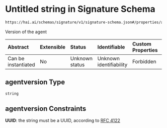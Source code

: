 # Untitled string in Signature Schema

```txt
https://hai.ai/schemas/signature/v1/signature-schema.json#/properties/agentversion
```

Version of the agent

| Abstract            | Extensible | Status         | Identifiable            | Custom Properties | Additional Properties | Access Restrictions | Defined In                                                                                         |
| :------------------ | :--------- | :------------- | :---------------------- | :---------------- | :-------------------- | :------------------ | :------------------------------------------------------------------------------------------------- |
| Can be instantiated | No         | Unknown status | Unknown identifiability | Forbidden         | Allowed               | none                | [signature.schema.json\*](../../schemas/signature/v1/signature.schema.json "open original schema") |

## agentversion Type

`string`

## agentversion Constraints

**UUID**: the string must be a UUID, according to [RFC 4122](https://tools.ietf.org/html/rfc4122 "check the specification")
